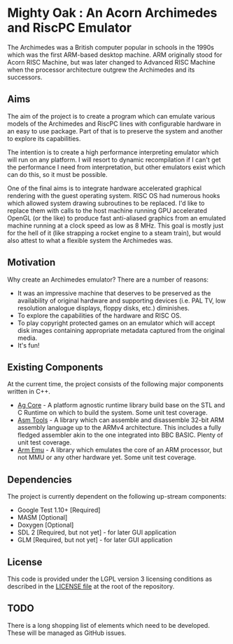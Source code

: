 # Mighty Oak : An Acorn Archimedes and RiscPC Emulator

The Archimedes was a British computer popular in schools in the 1990s which
was the first ARM-based desktop machine. ARM originally stood for Acorn RISC
Machine, but was later changed to Advanced RISC Machine when the processor
architecture outgrew the Archimedes and its successors.

## Aims

The aim of the project is to create a program which can emulate various models
of the Archimedes and RiscPC lines with configurable hardware in an easy to use
package. Part of that is to preserve the system and another to explore its
capabilities.

The intention is to create a high performance interpreting emulator which will
run on any platform. I will resort to dynamic recompilation if I can't get the
performance I need from interpretation, but other emulators exist which can do
this, so it must be possible.

One of the final aims is to integrate hardware accelerated graphical rendering
with the guest operating system. RISC OS had numerous hooks which allowed
system drawing subroutines to be replaced. I'd like to replace them with calls
to the host machine running GPU accelerated OpenGL (or the like) to produce
fast anti-aliased graphics from an emulated machine running at a clock speed as
low as 8 MHz. This goal is mostly just for the hell of it (like strapping a
rocket engine to a steam train), but would also attest to what a flexible
system the Archimedes was.

## Motivation

Why create an Archimedes emulator? There are a number of reasons:
* It was an impressive machine that deserves to be preserved as the
availability of original hardware and supporting devices (i.e. PAL TV, low
resolution analogue displays, floppy disks, etc.) diminishes.
* To explore the capabilities of the hardware and RISC OS.
* To play copyright protected games on an emulator which will accept disk
images containing appropriate metadata captured from the original media.
* It's fun!

## Existing Components

At the current time, the project consists of the following major components
written in C++.
* [Ag Core](Doc/AgCore.md) - A platform agnostic runtime library build base
on the STL and C Runtime on which to build the system. Some unit test coverage.
* [Asm Tools](Doc/AsmTools.md) - A library which can assemble and disassemble
32-bit ARM assembly language up to the ARMv4 architecture. This includes a
fully fledged assembler akin to the one integrated into BBC BASIC. Plenty of
unit test coverage.
* [Arm Emu](Doc/ArmEmu.md) - A library which emulates the core of an ARM
processor, but not MMU or any other hardware yet. Some unit test coverage.

## Dependencies

The project is currently dependent on the following up-stream components:
* Google Test 1.10+ [Required]
* MASM [Optional]
* Doxygen [Optional]
* SDL 2 [Required, but not yet] - for later GUI application
* GLM [Required, but not yet] - for later GUI application

## License

This code is provided under the LGPL version 3 licensing conditions as
described in the [LICENSE file](LICENSE) at the root of the repository.

## TODO

There is a long shopping list of elements which need to be developed. These will
be managed as GitHub issues.
